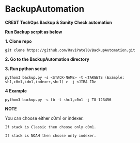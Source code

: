 # BackupAutomation
**CREST TechOps Backup &amp; Sanity Check automation**


**Run Backup scrpit as below**


**1. Clone repo**

    git clone https://github.com/RaviPatel0/BackupAutomation.git

**2. Go to the BackupAutomation directory**


**3. Run python script**

    python3 backup.py -s <STACK-NAME> -t <TARGETS (Example: sh1,c0m1,idm1,indexer,shc1) > -j <JIRA ID>

  
**4 Example**
  
    python3 backup.py -s fb -t shc1,c0m1 -j TO-123456


**NOTE**

You can choose either c0m1 or indexer.

    If stack is Classic then choose only c0m1.

    If stack is NOAH then choose only indexer.


